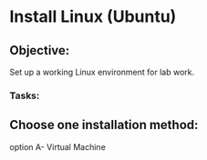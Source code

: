 # Install Linux (Ubuntu)
## Objective:
 Set up a working Linux environment for lab work.

### Tasks:

## Choose one installation method:
 option A- Virtual Machine

 





